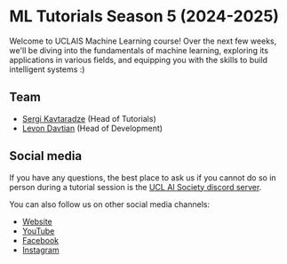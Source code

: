 # ML Tutorials Season 5 (2024-2025)

Welcome to UCLAIS Machine Learning course! Over the next few weeks, we'll be diving into the fundamentals of machine learning, exploring its applications in various fields, and equipping you with the skills to build intelligent systems :)

## Team

- [Sergi Kavtaradze](https://github.com/Sergikavtaradze) (Head of Tutorials)
- [Levon Davtian](https://github.com/levon-d) (Head of Development)

## Social media

If you have any questions, the best place to ask us if you cannot do so in person during a tutorial session is the [UCL AI Society discord server](https://discord.gg/Hh9EVw2RGP).

You can also follow us on other social media channels:

- [Website](https://uclaisociety.co.uk)
- [YouTube](https://www.youtube.com/channel/UC-5Whp878nPjOqKaL0tsDoA)
- [Facebook](https://www.facebook.com/AISoc.ucl)
- [Instagram](https://www.instagram.com/p/CUxvALApRFL/)
